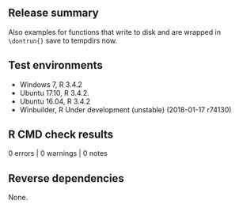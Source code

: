 ## Release summary

Also examples for functions that write to disk and are wrapped in `\dontrun{}` 
save to tempdirs now.



## Test environments
* Windows 7, R 3.4.2
* Ubuntu 17.10, R 3.4.2.
* Ubuntu 16.04, R 3.4.2
* Winbuilder, R Under development (unstable) (2018-01-17 r74130)


## R CMD check results

0 errors | 0 warnings | 0 notes

## Reverse dependencies

None.
